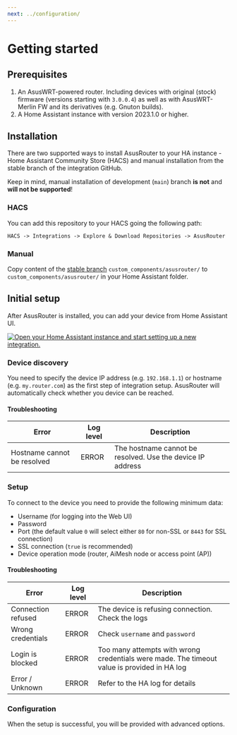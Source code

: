 ```yaml
---
next: ../configuration/
---
```


# Getting started

## Prerequisites

1. An AsusWRT-powered router. Including devices with original (stock) firmware (versions starting with `3.0.0.4`) as well as with AsusWRT-Merlin FW and its derivatives (e.g. Gnuton builds).
2. A Home Assistant instance with version 2023.1.0 or higher.

## Installation

There are two supported ways to install AsusRouter to your HA instance - Home Assistant Community Store (HACS) and manual installation from the stable branch of the integration GitHub.

Keep in mind, manual installation of development (`main`) branch **is not** and **will not be supported**!

### HACS

You can add this repository to your HACS going the following path:

`HACS -> Integrations -> Explore & Download Repositories -> AsusRouter`

### Manual

Copy content of the [stable branch](https://github.com/Vaskivskyi/ha-asusrouter/tree/stable) `custom_components/asusrouter/` to `custom_components/asusrouter/` in your Home Assistant folder.

## Initial setup

After AsusRouter is installed, you can add your device from Home Assistant UI.

[![Open your Home Assistant instance and start setting up a new integration.](https://my.home-assistant.io/badges/config_flow_start.svg)](https://my.home-assistant.io/redirect/config_flow_start/?domain=asusrouter)

### Device discovery

You need to specify the device IP address (e.g. `192.168.1.1`) or hostname (e.g. `my.router.com`) as the first step of integration setup. AsusRouter will automatically check whether you device can be reached.

#### Troubleshooting

|                      Error|Log level|                                               Description|
|---------------------------|---------|----------------------------------------------------------|
|Hostname cannot be resolved|ERROR    |The hostname cannot be resolved. Use the device IP address|

### Setup

To connect to the device you need to provide the following minimum data:
- Username (for logging into the Web UI)
- Password
- Port (the default value `0` will select either `80` for non-SSL or `8443` for SSL connection)
- SSL connection (`true` is recommended)
- Device operation mode (router, AiMesh node or access point (AP))

#### Troubleshooting

|             Error|Log level|                                                                                Description|
|------------------|---------|-------------------------------------------------------------------------------------------|
|Connection refused|ERROR    |The device is refusing connection. Check the logs                                          |
|Wrong credentials |ERROR    |Check `username` and `password`                                                            |
|Login is blocked  |ERROR    |Too many attempts with wrong credentials were made. The timeout value is provided in HA log|
|Error / Unknown   |ERROR    |Refer to the HA log for details                                                            |

### Configuration

When the setup is successful, you will be provided with advanced options.
